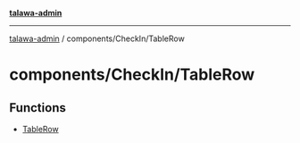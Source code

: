 [**talawa-admin**](../../../README.md)

***

[talawa-admin](../../../modules.md) / components/CheckIn/TableRow

# components/CheckIn/TableRow

## Functions

- [TableRow](functions/TableRow.md)

